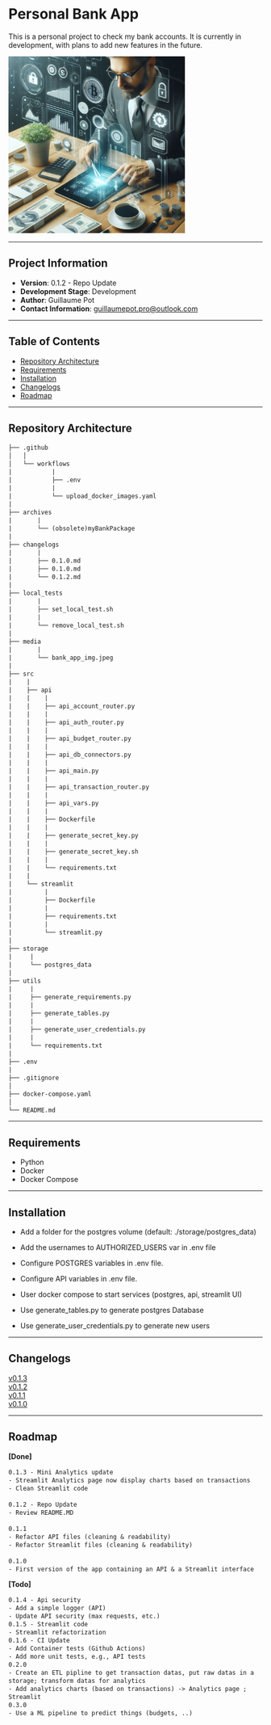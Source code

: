 # Personal Bank App

This is a personal project to check my bank accounts. It is currently in development, with plans to add new features in the future.


<img src="./media/bank_app_img.jpeg" width="350" height="350">


---


## Project Information

- **Version**: 0.1.2 - Repo Update
- **Development Stage**: Development
- **Author**: Guillaume Pot
- **Contact Information**: guillaumepot.pro@outlook.com

---


## Table of Contents
- [Repository Architecture](#repository-architecture)
- [Requirements](#requirements)
- [Installation](#installation)
- [Changelogs](#Changelogs)
- [Roadmap](#roadmap)

---


## Repository Architecture

```
├── .github
│   │
│   └── workflows
|           |
|           ├── .env
|           |
|           └── upload_docker_images.yaml
|   
├── archives
|       |
|       └── (obsolete)myBankPackage
|        
├── changelogs
|       |
|       ├── 0.1.0.md
|       ├── 0.1.0.md
|       └── 0.1.2.md
|        
├── local_tests
|       |
|       ├── set_local_test.sh
|       |
|       └── remove_local_test.sh
|
├── media
|       |
|       └── bank_app_img.jpeg
|
├── src
|    |
|    ├── api
|    |    |
|    |    ├── api_account_router.py
|    |    |
|    |    ├── api_auth_router.py
|    |    |
|    |    ├── api_budget_router.py
|    |    |
|    |    ├── api_db_connectors.py
|    |    |
|    |    ├── api_main.py
|    |    |
|    |    ├── api_transaction_router.py
|    |    |
|    |    ├── api_vars.py
|    |    |
|    |    ├── Dockerfile
|    |    |
|    |    ├── generate_secret_key.py
|    |    |
|    |    ├── generate_secret_key.sh
|    |    |
|    |    └── requirements.txt
|    |
|    └── streamlit
|         |
|         ├── Dockerfile
|         |
|         ├── requirements.txt
|         |
|         └── streamlit.py
|
├── storage
|     |
|     └── postgres_data
|
├── utils
|     |
|     ├── generate_requirements.py
|     |
|     ├── generate_tables.py
|     |
|     ├── generate_user_credentials.py
|     |
|     └── requirements.txt
|
├── .env
|
├── .gitignore
│
├── docker-compose.yaml
│
└── README.md
```

---

## Requirements
- Python
- Docker
- Docker Compose

---

## Installation
- Add a folder for the postgres volume (default: ./storage/postgres_data)
- Add the usernames to AUTHORIZED_USERS var in .env file
- Configure POSTGRES variables in .env file.
- Configure API variables in .env file.


- User docker compose to start services (postgres, api, streamlit UI)
- Use generate_tables.py to generate postgres Database
- Use generate_user_credentials.py to generate new users

---

## Changelogs

[v0.1.3](./changelogs/0.1.3.md)  
[v0.1.2](./changelogs/0.1.2.md)  
[v0.1.1](./changelogs/0.1.1.md)  
[v0.1.0](./changelogs/0.1.0.md)



---

## Roadmap

**[Done]**
```
0.1.3 - Mini Analytics update
- Streamlit Analytics page now display charts based on transactions
- Clean Streamlit code

0.1.2 - Repo Update
- Review README.MD

0.1.1
- Refactor API files (cleaning & readability)
- Refactor Streamlit files (cleaning & readability)

0.1.0
- First version of the app containing an API & a Streamlit interface
```


**[Todo]**  
```
0.1.4 - Api security
- Add a simple logger (API)
- Update API security (max requests, etc.)
0.1.5 - Streamlit code
- Streamlit refactorization
0.1.6 - CI Update
- Add Container tests (Github Actions)
- Add more unit tests, e.g., API tests
0.2.0
- Create an ETL pipline to get transaction datas, put raw datas in a storage; transform datas for analytics
- Add analytics charts (based on transactions) -> Analytics page ; Streamlit
0.3.0
- Use a ML pipeline to predict things (budgets, ..)
```
